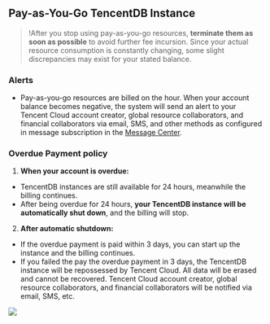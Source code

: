 ## Pay-as-You-Go TencentDB Instance
> !After you stop using pay-as-you-go resources, **terminate them as soon as possible** to avoid further fee incursion.
> Since your actual resource consumption is constantly changing, some slight discrepancies may exist for your stated balance.

### Alerts
- Pay-as-you-go resources are billed on the hour. When your account balance becomes negative, the system will send an alert to your Tencent Cloud account creator, global resource collaborators, and financial collaborators via email, SMS, and other methods as configured in message subscription in the [Message Center](https://console.cloud.tencent.com/message).


### Overdue Payment policy
1. **When your account is overdue:**
 - TencentDB instances are still available for 24 hours, meanwhile the billing continues. 
 - After being overdue for 24 hours, **your TencentDB instance will be automatically shut down**, and the billing will stop.

2. **After automatic shutdown:**
 - If the overdue payment is paid within 3 days, you can start up the instance and the billing continues.
 - If you failed the pay the overdue payment in 3 days, the TencentDB instance will be repossessed by Tencent Cloud. All data will be erased and cannot be recovered. Tencent Cloud account creator, global resource collaborators, and financial collaborators will be notified via email, SMS, etc.

![](https://main.qcloudimg.com/raw/2a4084a3304cd60ede9a2675feda9e97.png)

